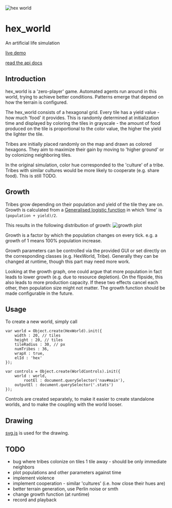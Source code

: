 ![hex world](http://monomon.me/hex_world/hex_world.png)

# hex_world

An artificial life simulation

[live demo](http://monomon.me/hex_world)

[read the api docs](http://monomon.me/hex_world/doc)

## Introduction

hex_world is a 'zero-player' game. Automated agents run around in this world, trying to achieve better conditions. Patterns emerge that depend on how the terrain is configured.

The hex_world consists of a hexagonal grid. Every tile has a yield value - how much 'food' it provides. This is randomly determined at initialization time and displayed by coloring the tiles in grayscale - the amount of food produced on the tile is proportional to the color value, the higher the yield the lighter the tile.

Tribes are initially placed randomly on the map and drawn as colored hexagons. They aim to maximize their gain by moving to 'higher ground' or by colonizing neighboring tiles.

In the original simulation, color hue corresponded to the 'culture' of a tribe. Tribes with similar cultures would be more likely to cooperate (e.g. share food). This is still TODO.


## Growth

Tribes grow depending on their population and yield of the tile they are on. Growth is calculated from a [Generalised logistic function](https://en.wikipedia.org/wiki/Generalised_logistic_function) in which 'time' is `(population + yield)/2`.

This results in the following distribution of growth:
![growth plot](http://monomon.me/hex_world/growthplot.png)

Growth is a factor by which the population changes on every tick. e.g. a growth of 1 means 100% population increase.

Growth parameters can be controlled via the provided GUI or set directly on the corresponding classes (e.g. HexWorld, Tribe).  Generally they can be changed at runtime, though this part may need more work.

Looking at the growth graph, one could argue that more population in fact leads to lower growth (e.g. due to resource depletion). On the flipside, this also leads to more production capacity.
If these two effects cancel each other, then population size might not matter. The growth function should be made configurable in the future.

## Usage

To create a new world, simply call


	var world = Object.create(HexWorld).init({
		width : 20, // tiles
		height : 20, // tiles
		tileRadius : 30, // px
		numTribes : 36,
		wrapX : true,
		elId : 'hex'
	});

	var controls = Object.create(WorldControls).init({
		world : world,
			rootEl : document.querySelector('nav#main'),
		outputEl : document.querySelector('.stats')
	});

Controls are created separately, to make it easier to create standalone worlds, and to make the coupling with the world looser.

## Drawing

[svg.js](https://github.com/wout/svg.js.git) is used for the drawing.

## TODO

* bug where tribes colonize on tiles 1 tile away - should be only immediate neighbors
* plot populations and other parameters against time
* implement violence
* implement cooperation - similar 'cultures' (i.e. how close their hues are)
* better terrain generation, use Perlin noise or smth
* change growth function (at runtime)
* record and playback
